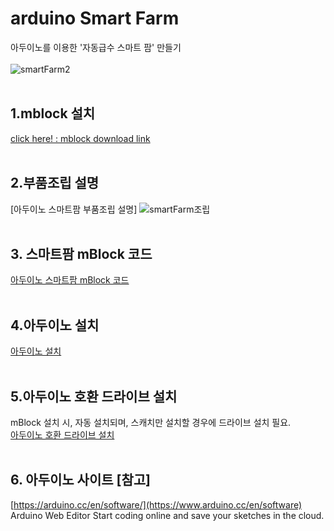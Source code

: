 # arduino Smart Farm
아두이노를 이용한 '자동급수 스마트 팜' 만들기
<br><br>
![smartFarm2](https://user-images.githubusercontent.com/63789657/199864608-29fba8c6-6774-4100-b1fc-671f6e7577da.png)
<br><br>

## 1.mblock 설치
[click here! : mblock download link ](https://mblock.makeblock.com/en-us/download/)
<br><br>


## 2.부품조립 설명
[아두이노 스마트팜 부품조립 설명]
![smartFarm조립](https://user-images.githubusercontent.com/63789657/200104268-6a6b857b-c18b-4c75-97ca-d9f52caa7b1c.PNG)
<br><br>

## 3. 스마트팜 mBlock 코드
[아두이노 스마트팜 mBlock 코드](https://github.com/bomij33/arduino/raw/main/smartFarm.mblock)
<br><br>


## 4.아두이노 설치
[아두이노 설치](https://drive.google.com/file/d/1QttBNAE64LmVZmigzWtx3XysQpZ8uzb2/view?usp=share_link)
<br><br>

## 5.아두이노 호환 드라이브 설치
mBlock 설치 시, 자동 설치되며, 스캐치만 설치할 경우에 드라이브 설치 필요. <br>
[아두이노 호환 드라이브 설치](https://github.com/bomij33/arduino/blob/main/%EC%95%84%EB%91%90%EC%9D%B4%EB%85%B8%20%ED%98%B8%ED%99%98%EB%B3%B4%EB%93%9C%20%EB%93%9C%EB%9D%BC%EC%9D%B4%EB%B2%84.zip)
<br><br>

## 6. 아두이노 사이트 [참고]
[https://arduino.cc/en/software/](https://www.arduino.cc/en/software)
<br>
Arduino Web Editor
Start coding online and save your sketches in the cloud. 
<br><br>



